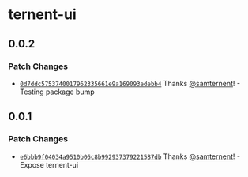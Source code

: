# ternent-ui

## 0.0.2

### Patch Changes

- [`0d7ddc5753740017962335661e9a169093edebb4`](https://github.com/samternent/home/commit/0d7ddc5753740017962335661e9a169093edebb4) Thanks [@samternent](https://github.com/samternent)! - Testing package bump

## 0.0.1

### Patch Changes

- [`e6bbb9f04034a9510b06c8b992937379221587db`](https://github.com/samternent/home/commit/e6bbb9f04034a9510b06c8b992937379221587db) Thanks [@samternent](https://github.com/samternent)! - Expose ternent-ui
